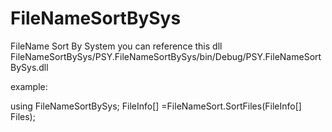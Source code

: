 # FileNameSortBySys
FileName Sort By System
you can reference this dll<br>
FileNameSortBySys/PSY.FileNameSortBySys/bin/Debug/PSY.FileNameSortBySys.dll

example:

using FileNameSortBySys;
FileInfo[] =FileNameSort.SortFiles(FileInfo[] Files);
